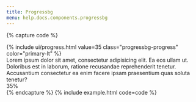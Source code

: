 ```yaml
---
title: Progressbg
menu: help.docs.components.progressbg
---
```


{% capture code %}
<div class="progressbg">
  {% include ui/progress.html value=35 class="progressbg-progress" color="primary-lt" %}
  <div class="progressbg-text">Lorem ipsum dolor sit amet, consectetur adipisicing elit. Ea eos ullam ut. Doloribus est in laborum, ratione recusandae reprehenderit tenetur. Accusantium consectetur ea enim facere ipsam praesentium quas soluta tenetur?</div>
  <div class="progressbg-value">35%</div>
</div>
{% endcapture %}
{% include example.html code=code %}
